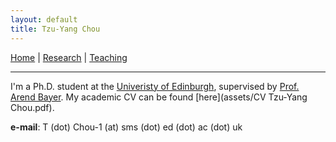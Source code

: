 ```yaml
---
layout: default
title: Tzu-Yang Chou
---
```


[Home](index.md) | [Research](research.md) | [Teaching](teaching.md)

---

I'm a Ph.D. student at the [Univeristy of Edinburgh](https://www.maths.ed.ac.uk/school-of-mathematics), supervised by [Prof. Arend Bayer](https://www.maths.ed.ac.uk/~abayer/). 
My academic CV can be found [here](assets/CV Tzu-Yang Chou.pdf).

**e-mail**: T (dot) Chou-1 (at) sms (dot) ed (dot) ac (dot) uk


